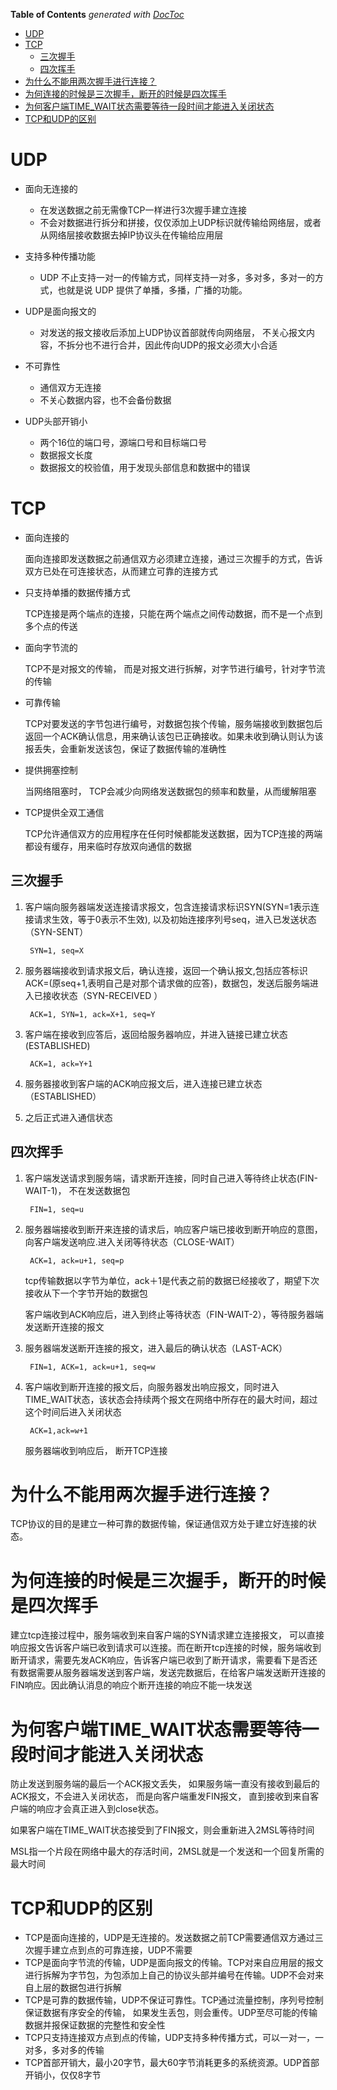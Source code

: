 <!-- START doctoc generated TOC please keep comment here to allow auto update -->
<!-- DON'T EDIT THIS SECTION, INSTEAD RE-RUN doctoc TO UPDATE -->
**Table of Contents**  *generated with [DocToc](https://github.com/thlorenz/doctoc)*

- [UDP](#udp)
- [TCP](#tcp)
  - [三次握手](#%E4%B8%89%E6%AC%A1%E6%8F%A1%E6%89%8B)
  - [四次挥手](#%E5%9B%9B%E6%AC%A1%E6%8C%A5%E6%89%8B)
- [为什么不能用两次握手进行连接？](#%E4%B8%BA%E4%BB%80%E4%B9%88%E4%B8%8D%E8%83%BD%E7%94%A8%E4%B8%A4%E6%AC%A1%E6%8F%A1%E6%89%8B%E8%BF%9B%E8%A1%8C%E8%BF%9E%E6%8E%A5)
- [为何连接的时候是三次握手，断开的时候是四次挥手](#%E4%B8%BA%E4%BD%95%E8%BF%9E%E6%8E%A5%E7%9A%84%E6%97%B6%E5%80%99%E6%98%AF%E4%B8%89%E6%AC%A1%E6%8F%A1%E6%89%8B%E6%96%AD%E5%BC%80%E7%9A%84%E6%97%B6%E5%80%99%E6%98%AF%E5%9B%9B%E6%AC%A1%E6%8C%A5%E6%89%8B)
- [为何客户端TIME_WAIT状态需要等待一段时间才能进入关闭状态](#%E4%B8%BA%E4%BD%95%E5%AE%A2%E6%88%B7%E7%AB%AFtime_wait%E7%8A%B6%E6%80%81%E9%9C%80%E8%A6%81%E7%AD%89%E5%BE%85%E4%B8%80%E6%AE%B5%E6%97%B6%E9%97%B4%E6%89%8D%E8%83%BD%E8%BF%9B%E5%85%A5%E5%85%B3%E9%97%AD%E7%8A%B6%E6%80%81)
- [TCP和UDP的区别](#tcp%E5%92%8Cudp%E7%9A%84%E5%8C%BA%E5%88%AB)

<!-- END doctoc generated TOC please keep comment here to allow auto update -->

# UDP
- 面向无连接的
  - 在发送数据之前无需像TCP一样进行3次握手建立连接
  - 不会对数据进行拆分和拼接，仅仅添加上UDP标识就传输给网络层，或者从网络层接收数据去掉IP协议头在传输给应用层
  
- 支持多种传播功能
    
  - UDP 不止支持一对一的传输方式，同样支持一对多，多对多，多对一的方式，也就是说 UDP 提供了单播，多播，广播的功能。

- UDP是面向报文的
  - 对发送的报文接收后添加上UDP协议首部就传向网络层， 不关心报文内容，不拆分也不进行合并，因此传向UDP的报文必须大小合适

- 不可靠性
  - 通信双方无连接
  - 不关心数据内容，也不会备份数据

- UDP头部开销小
  - 两个16位的端口号，源端口号和目标端口号
  - 数据报文长度
  - 数据报文的校验值，用于发现头部信息和数据中的错误

# TCP

- 面向连接的

    面向连接即发送数据之前通信双方必须建立连接，通过三次握手的方式，告诉双方已处在可连接状态，从而建立可靠的连接方式

- 只支持单播的数据传播方式

    TCP连接是两个端点的连接，只能在两个端点之间传动数据，而不是一个点到多个点的传送

- 面向字节流的

    TCP不是对报文的传输， 而是对报文进行拆解，对字节进行编号，针对字节流的传输

- 可靠传输

    TCP对要发送的字节包进行编号，对数据包挨个传输，服务端接收到数据包后返回一个ACK确认信息，用来确认该包已正确接收。如果未收到确认则认为该报丢失，会重新发送该包，保证了数据传输的准确性

- 提供拥塞控制

    当网络阻塞时， TCP会减少向网络发送数据包的频率和数量，从而缓解阻塞

- TCP提供全双工通信

    TCP允许通信双方的应用程序在任何时候都能发送数据，因为TCP连接的两端都设有缓存，用来临时存放双向通信的数据

## 三次握手
1. 客户端向服务器端发送连接请求报文，包含连接请求标识SYN(SYN=1表示连接请求生效，等于0表示不生效), 以及初始连接序列号seq，进入已发送状态（SYN-SENT）
   
        SYN=1, seq=X

2. 服务器端接收到请求报文后，确认连接，返回一个确认报文,包括应答标识ACK=(原seq+1,表明自己是对那个请求做的应答)，数据包，发送后服务端进入已接收状态（SYN-RECEIVED ）

        ACK=1, SYN=1, ack=X+1, seq=Y

3. 客户端在接收到应答后，返回给服务器响应，并进入链接已建立状态(ESTABLISHED)

        ACK=1, ack=Y+1

4. 服务器接收到客户端的ACK响应报文后，进入连接已建立状态（ESTABLISHED）
5. 之后正式进入通信状态

## 四次挥手
1. 客户端发送请求到服务端，请求断开连接，同时自己进入等待终止状态(FIN-WAIT-1)， 不在发送数据包

        FIN=1, seq=u
2. 服务器端接收到断开来连接的请求后，响应客户端已接收到断开响应的意图，向客户端发送响应.进入关闭等待状态（CLOSE-WAIT） 

        ACK=1, ack=u+1, seq=p

    tcp传输数据以字节为单位，ack＋1是代表之前的数据已经接收了，期望下次接收从下一个字节开始的数据包

    客户端收到ACK响应后，进入到终止等待状态（FIN-WAIT-2），等待服务器端发送断开连接的报文
3. 服务器端发送断开连接的报文，进入最后的确认状态（LAST-ACK）

        FIN=1, ACK=1, ack=u+1, seq=w

4. 客户端收到断开连接的报文后，向服务器发出响应报文，同时进入TIME_WAIT状态，该状态会持续两个报文在网络中所存在的最大时间，超过这个时间后进入关闭状态

        ACK=1,ack=w+1

    服务器端收到响应后， 断开TCP连接

# 为什么不能用两次握手进行连接？
TCP协议的目的是建立一种可靠的数据传输，保证通信双方处于建立好连接的状态。

# 为何连接的时候是三次握手，断开的时候是四次挥手

建立tcp连接过程中，服务端收到来自客户端的SYN请求建立连接报文， 可以直接响应报文告诉客户端已收到请求可以连接。而在断开tcp连接的时候，服务端收到断开请求，需要先发ACK响应，告诉客户端已收到了断开请求，需要看下是否还有数据需要从服务器端发送到客户端，发送完数据后，在给客户端发送断开连接的FIN响应。因此确认消息的响应个断开连接的响应不能一块发送

# 为何客户端TIME_WAIT状态需要等待一段时间才能进入关闭状态
防止发送到服务端的最后一个ACK报文丢失， 如果服务端一直没有接收到最后的ACK报文，不会进入关闭状态， 而是向客户端重发FIN报文， 直到接收到来自客户端的响应才会真正进入到close状态。

如果客户端在TIME_WAIT状态接受到了FIN报文，则会重新进入2MSL等待时间

MSL指一个片段在网络中最大的存活时间，2MSL就是一个发送和一个回复所需的最大时间


# TCP和UDP的区别
- TCP是面向连接的，UDP是无连接的。发送数据之前TCP需要通信双方通过三次握手建立点到点的可靠连接，UDP不需要
- TCP是面向字节流的传输，UDP是面向报文的传输。TCP对来自应用层的报文进行拆解为字节包，为包添加上自己的协议头部并编号在传输。UDP不会对来自上层的数据包进行拆解
- TCP是可靠的数据传输，UDP不保证可靠性。TCP通过流量控制，序列号控制保证数据有序安全的传输， 如果发生丢包，则会重传。UDP至尽可能的传输数据并报保证数据的完整性和安全性
- TCP只支持连接双方点到点的传输，UDP支持多种传播方式，可以一对一，一对多，多对多的传输
- TCP首部开销大，最小20字节，最大60字节消耗更多的系统资源。UDP首部开销小，仅仅8字节